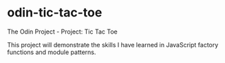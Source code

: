 # odin-tic-tac-toe
The Odin Project - Project: Tic Tac Toe

This project will demonstrate the skills I have learned in JavaScript factory functions and module patterns.
